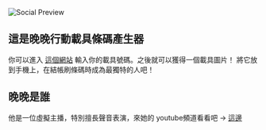 ![Social Preview](https://github.com/bread806/wanwanQRCode/blob/main/social-preview.png)
## 這是晚晚行動載具條碼產生器
你可以進入 [這個網站](https://bread806.github.io/wanwanQRCode/) 輸入你的載具號碼。之後就可以獲得一個載具圖片！
將它放到手機上，在結帳刷條碼時成為最獨特的人吧！

## 晚晚是誰
他是一位虛擬主播，特別擅長聲音表演，來她的 youtube頻道看看吧 -> [這邊](https://www.youtube.com/@wanwan_voice)
